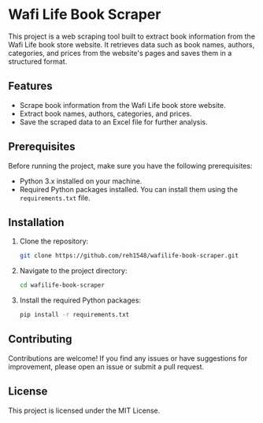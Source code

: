 # Wafi Life Book Scraper

This project is a web scraping tool built to extract book information from the Wafi Life book store website. It retrieves data such as book names, authors, categories, and prices from the website's pages and saves them in a structured format.

## Features

- Scrape book information from the Wafi Life book store website.
- Extract book names, authors, categories, and prices.
- Save the scraped data to an Excel file for further analysis.

## Prerequisites

Before running the project, make sure you have the following prerequisites:

- Python 3.x installed on your machine.
- Required Python packages installed. You can install them using the `requirements.txt` file.

## Installation

1. Clone the repository:

   ```bash
   git clone https://github.com/reh1548/wafilife-book-scraper.git
   
2. Navigate to the project directory:
   
   ```bash
   cd wafilife-book-scraper

3. Install the required Python packages:
   
   ```bash
   pip install -r requirements.txt

## Contributing
Contributions are welcome! If you find any issues or have suggestions for improvement, please open an issue or submit a pull request.

## License
This project is licensed under the MIT License.
